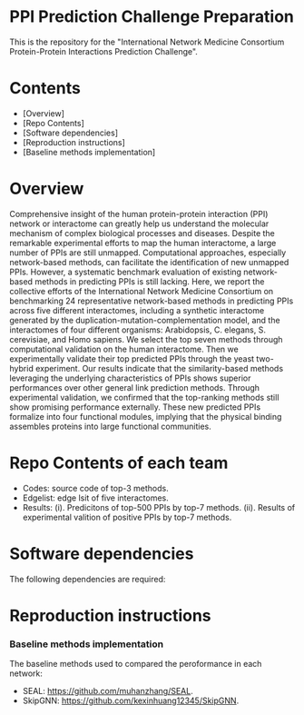 # PPI Prediction Challenge Preparation
This is the repository for the "International Network Medicine Consortium Protein-Protein Interactions Prediction Challenge".


# Contents
* [Overview]
* [Repo Contents]
* [Software dependencies]
* [Reproduction instructions]
* [Baseline methods implementation]

# Overview

Comprehensive insight of the human protein-protein interaction (PPI) network or interactome can greatly help us understand the molecular mechanism of complex biological processes and diseases. Despite the remarkable experimental efforts to map the human interactome, a large number of PPIs are still unmapped. Computational approaches, especially network-based methods, can facilitate the identification of new unmapped PPIs. However, a systematic benchmark evaluation of existing network-based methods in predicting PPIs is still lacking. Here, we report the collective efforts of the International Network Medicine Consortium on benchmarking 24 representative network-based methods in predicting PPIs across five different interactomes, including a synthetic interactome generated by the duplication-mutation-complementation model, and the interactomes of four different organisms: Arabidopsis, C. elegans, S. cerevisiae, and Homo sapiens. We select the top seven methods through computational validation on the human interactome. Then we experimentally validate their top predicted PPIs through the yeast two-hybrid experiment. Our results indicate that the similarity-based methods leveraging the underlying characteristics of PPIs shows superior performances over other general link prediction methods. Through experimental validation, we confirmed that the top-ranking methods still show promising performance externally. These new predicted PPIs formalize into four functional modules, implying that the physical binding assembles proteins into large functional communities.

# Repo Contents of each team
* Codes: source code of top-3 methods.
* Edgelist: edge lsit of five interactomes.
* Results: (i). Predicitons of top-500 PPIs by top-7 methods. (ii). Results of experimental valition of positive PPIs by top-7 methods.
# Software dependencies
The following dependencies are required:

# Reproduction instructions

### Baseline methods implementation
The baseline methods used to compared the peroformance in each network:
  - SEAL: https://github.com/muhanzhang/SEAL.
  - SkipGNN: https://github.com/kexinhuang12345/SkipGNN.
